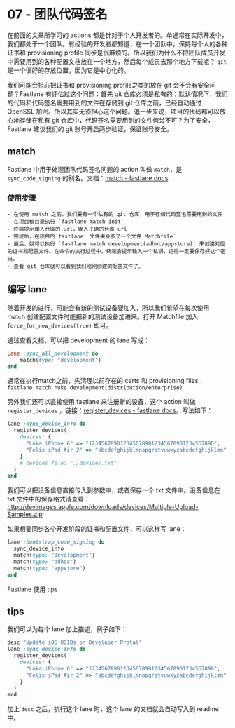 # 07 - 团队代码签名

在前面的文章所学习的 actions 都是针对于个人开发者的。单通常在实际开发中，我们都处于一个团队。有经验的开发者都知道，在一个团队中，保持每个人的各种证书和 provisioning profile 同步是很麻烦的。所以我们为什么不把团队成员开发中需要用到的各种配置文档放在一个地方，然后每个成员去那个地方下载呢？ `git` 是一个很好的存放位置，因为它是中心化的。

我们可能会担心把证书和 provisioning profile之类的放在 git 会不会有安全问题？Fastlane 有评估过这个问题：首先 git 仓库必须是私有的；默认情况下，我们的代码和代码签名需要用到的文件在存储到 git 仓库之前，已经自动通过 OpenSSL 加密。所以其实无须担心这个问题。退一步来说，项目的代码都可以放心地存储在私有 git 仓库中，代码签名需要用到的文件何尝不可？为了安全，Fastlane 建议我们的 git 账号开启两步验证，保证账号安全。

## match

Fastlane 中用于处理团队代码签名问题的 action 叫做 `match`，是 `sync_code_signing` 的别名。文档：[match - fastlane docs](https://docs.fastlane.tools/actions/match/#match)

### 使用步骤

	- 在使用 match 之前，我们要有一个私有的 git 仓库，用于存储代码签名需要用到的文件
	- 在项目根目录执行 `fastlane match init`
	- 终端提示输入仓库的 url，输入正确的仓库 url
	- 完成后，在项目的`fastlane` 文件夹会多了一个文件`Matchfile`
	- 最后，就可以执行 `fastlane match development(adhoc/appstore)` 来创建对应的证书和配置文件。在命令的执行过程中，终端会提示输入一个私钥，记得一定要保存好这个密码。
	- 查看 git 仓库就可以看到我们刚刚创建的配置文件了。

## 编写 lane

随着开发的进行，可能会有新的测试设备要加入，所以我们希望在每次使用 match 创建配置文件时能把新的测试设备加进来。打开 Matchfile 加入 `force_for_new_devices(true)` 即可。

通过查看文档，可以把 development 的 lane 写成：

```ruby
Lane :sync_all_development do
	match(type: "development")
end
```

通常在执行match之前，先清理以前存在的 certs 和 provisioning files：`fastlane match nuke development(distribution/enterprise)`

另外我们还可以直接使用 fastlane 来注册新的设备，这个 action 叫做 `register_devices` ，链接：[register_devices - fastlane docs](https://docs.fastlane.tools/actions/register_devices/)。写法如下：

```ruby
lane :sync_device_info do
  register_devices(
    devices: {
      "Luka iPhone 6" => "1234567890123456789012345678901234567890",
      "Felix iPad Air 2" => "abcdefghijklmnopqrstvuwxyzabcdefghijklmn"
    }
    # devices_file: "./devices.txt"
  )
end
```

我们可以把设备信息直接传入到参数中，或者保存一个 txt 文件中。设备信息在 txt 文件中的保存格式请查看：http://devimages.apple.com/downloads/devices/Multiple-Upload-Samples.zip

如果想要同步各个开发阶段的证书和配置文件，可以这样写 lane：

```ruby
lane :bootstrap_code_signing do
  sync_device_info
  match(type: "development")
  match(type: "adhoc")
  match(type: "appstore")
end
```
Fastlane 使用 tips

## tips

我们可以为每个 lane 加上描述，例子如下：

```ruby
desc "Update iOS UDIDs on Developer Protal"
lane :sync_device_info do
  register_devices(
    devices: {
      "Luka iPhone 6" => "1234567890123456789012345678901234567890",
      "Felix iPad Air 2" => "abcdefghijklmnopqrstvuwxyzabcdefghijklmn"
    }
  )
end
```

加上 `desc` 之后，执行这个 lane 时，这个 lane 的文档就会自动写入到 readme 中。
